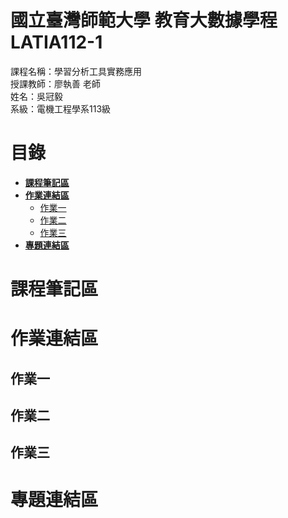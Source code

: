 # 國立臺灣師範大學 教育大數據學程 LATIA112-1
課程名稱：學習分析工具實務應用  
授課教師：廖執善 老師  
姓名：吳冠毅  
系級：電機工程學系113級  
# 目錄
* [**課程筆記區**](https://github.com/ett9292/LATIA112-1#課程筆記區)  
* [**作業連結區**](https://github.com/ett9292/LATIA112-1#作業連結區)  
  * [作業一](https://github.com/carterwu1120/LATIA112-1/tree/main/HW1#作業一)  
  * [作業二](https://github.com/ett9292/LATIA112-1/tree/main/HW2#作業二)
  * [作業三](https://github.com/ett9292/LATIA112-1#作業三)
* [**專題連結區**](https://github.com/ett9292/LATIA112-1#專題連結區)

# 課程筆記區 
# 作業連結區 
## 作業一
## 作業二
## 作業三
# 專題連結區
